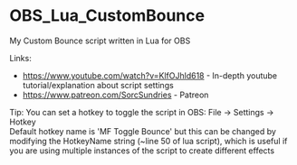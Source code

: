 # OBS_Lua_CustomBounce
My Custom Bounce script written in Lua for OBS

Links:
- https://www.youtube.com/watch?v=KlfOJhld618 - In-depth youtube tutorial/explanation about script settings
- https://www.patreon.com/SorcSundries - Patreon

Tip: You can set a hotkey to toggle the script in OBS: File -> Settings -> Hotkey<br>
Default hotkey name is 'MF Toggle Bounce' but this can be changed by modifying the HotkeyName string (~line 50 of lua script), which is useful if you are using multiple instances of the script to create different effects
